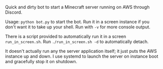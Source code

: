 Quick and dirty bot to start a Minecraft server running on AWS through Discord.

Usage: `python bot.py` to start the bot. Run it in a screen instance if you don't want it to take up your shell. Run with `-v` for more console output.

There is a script provided to automatically run it in a screen `run_in_screen.sh`. Run `./run_in_screen.sh -d` to automatically detach.

It doesn't actually run any the server application itself; it just puts the AWS instance up and down. I use systemd to launch the server on instance boot and gracefully stop it on shutdown.
